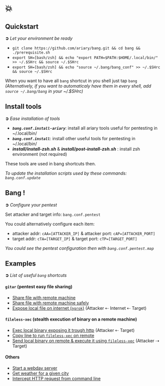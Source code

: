 # 💥

## Quickstart
**➲** *Let your environment be ready*
* `git clone https://github.com/ariary/bang.git && cd bang && ./prerequisite.sh`
* `export SH=[bash/zsh] && echo "export PATH=$PATH:$HOME/.local/bin/" >> ~/.$SHrc && source ~/.$SHrc`
* `export SH=[bash/zsh] && echo "source ~/.bang/bang_conf" >> ~/.$SHrc && source ~/.$SHrc`

When you want to have all `bang` shortcut in you shell just tap `bang`
*(Alternatively, if you want to automaticaly have them in every shell, add `source ~/.bang/bang` in your ~/.$SHrc)*

## Install tools
**➲** *Ease installation of tools*
* ***`bang.conf.install-ariary`***: install all ariary tools useful for pentesting in ~/.local/bin/
* ***`bang.conf.install`***: install other useful tools for pentesting in ~/.local/bin/
* ***install/install-zsh.sh*** & ***install/post-install-zsh.sh*** : install zsh environment (not required)

These tools are used in bang shortcuts then.

*To update the installation scripts used by these commands: `bang.conf.update`*

## Bang !
**➲** *Configure your pentest*

Set attacker and target info: `bang.conf.pentest`

You could alternatively configure each item:
 * attacker addr: `cAA=[ATTACKER_IP]` & attacker port: `cAP=[ATTACKER_PORT]` 
 * target addr: `cTA=[TARGET_IP]` & target port: `cTP=[TARGET_PORT]`

*You could see the pentest configuration then with `bang.conf.pentest.map`*

## Examples
**➲** *List of useful `bang` shortcuts*

#### `gitar` (pentest easy file sharing)

* [Share file with remote machine](https://github.com/ariary/bang/blob/main/EXAMPLES.md#share-files)
* [Share file with remote machine safely](https://github.com/ariary/bang/blob/main/EXAMPLES.md#share-files-safely)
* [Expose local file on internet (`ngrok`)](https://github.com/ariary/bang/blob/main/EXAMPLES.md#expose-local-file-on-internet) (Attacker ⇠ Internet ⇠ Target)


#### `fileless-xec` (stealth execution of binary on a remote machine)

* [Exec local binary exposing it trough http](https://github.com/ariary/bang/blob/main/EXAMPLES.md#exec-binary-from-a-local-http-server) (Attacker ⇠ Target)
* [Copy line to run `fileless-xec` on remote](https://github.com/ariary/bang/blob/main/EXAMPLES.md#copy-line-to-launch-fieleless-xec-stealth-dropper)
* [Send local binary on remote & execute it using `fileless-xec`](https://github.com/ariary/bang/blob/main/EXAMPLES.md#send-a-local-file-to-remote-fileless-xec-to-stealthy-run-it) (Attacker ⇢ Target)


#### Others

* [Start a webdav server](https://github.com/ariary/bang/blob/main/EXAMPLES.md#webdav-server)
* [Get weather for a given city]()
* [Intercept HTTP request from command line]()
